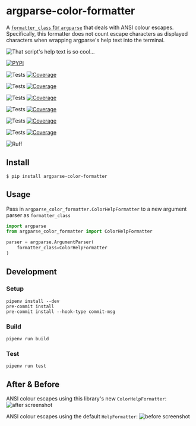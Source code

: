 # argparse-color-formatter
A [`formatter_class` for `argparse`](https://docs.python.org/3/library/argparse.html#formatter-class) that deals with ANSI colour escapes. Specifically, this formatter does not count escape characters as displayed characters when wrapping argparse's help text into the terminal.

![That script's help text is so cool...](https://docs.arrai.dev/argparse-color-formatter/readme/acf.png "That script's help text is so cool...")

[![PYPI](https://img.shields.io/pypi/v/argparse-color-formatter?style=for-the-badge)](https://pypi.org/project/argparse-color-formatter/)

![Tests](https://docs.arrai.dev/argparse-color-formatter/artifacts/main/python312.svg) [![Coverage](https://docs.arrai.dev/argparse-color-formatter/artifacts/main/python312.coverage.svg)](https://docs.arrai.dev/argparse-color-formatter/artifacts/main/htmlcov_python312/)

![Tests](https://docs.arrai.dev/argparse-color-formatter/artifacts/main/python311.svg) [![Coverage](https://docs.arrai.dev/argparse-color-formatter/artifacts/main/python311.coverage.svg)](https://docs.arrai.dev/argparse-color-formatter/artifacts/main/htmlcov_python311/)

![Tests](https://docs.arrai.dev/argparse-color-formatter/artifacts/main/python310.svg) [![Coverage](https://docs.arrai.dev/argparse-color-formatter/artifacts/main/python310.coverage.svg)](https://docs.arrai.dev/argparse-color-formatter/artifacts/main/htmlcov_python310/)

![Tests](https://docs.arrai.dev/argparse-color-formatter/artifacts/main/python39.svg) [![Coverage](https://docs.arrai.dev/argparse-color-formatter/artifacts/main/python39.coverage.svg)](https://docs.arrai.dev/argparse-color-formatter/artifacts/main/htmlcov_python39/)

![Tests](https://docs.arrai.dev/argparse-color-formatter/artifacts/main/python38.svg) [![Coverage](https://docs.arrai.dev/argparse-color-formatter/artifacts/main/python38.coverage.svg)](https://docs.arrai.dev/argparse-color-formatter/artifacts/main/htmlcov_python38/)

![Tests](https://docs.arrai.dev/argparse-color-formatter/artifacts/main/python37.svg) [![Coverage](https://docs.arrai.dev/argparse-color-formatter/artifacts/main/python37.coverage.svg)](https://docs.arrai.dev/argparse-color-formatter/artifacts/main/htmlcov_python37/)

![Ruff](https://docs.arrai.dev/argparse-color-formatter/artifacts/main/ruff.svg)

## Install

```shell
$ pip install argparse-color-formatter
```

## Usage

Pass in `argparse_color_formatter.ColorHelpFormatter` to a new argument parser as `formatter_class`

```python
import argparse
from argparse_color_formatter import ColorHelpFormatter

parser = argparse.ArgumentParser(
    formatter_class=ColorHelpFormatter
)
```

## Development

### Setup

```shell
pipenv install --dev
pre-commit install
pre-commit install --hook-type commit-msg
```

### Build

```shell
pipenv run build
```

### Test

```shell
pipenv run test
```

## After & Before
ANSI colour escapes using this library's new `ColorHelpFormatter`:
![after screenshot](https://docs.arrai.dev/argparse-color-formatter/readme/after.png)

ANSI colour escapes using the default `HelpFormatter`:
![before screenshot](https://docs.arrai.dev/argparse-color-formatter/readme/before.png)
